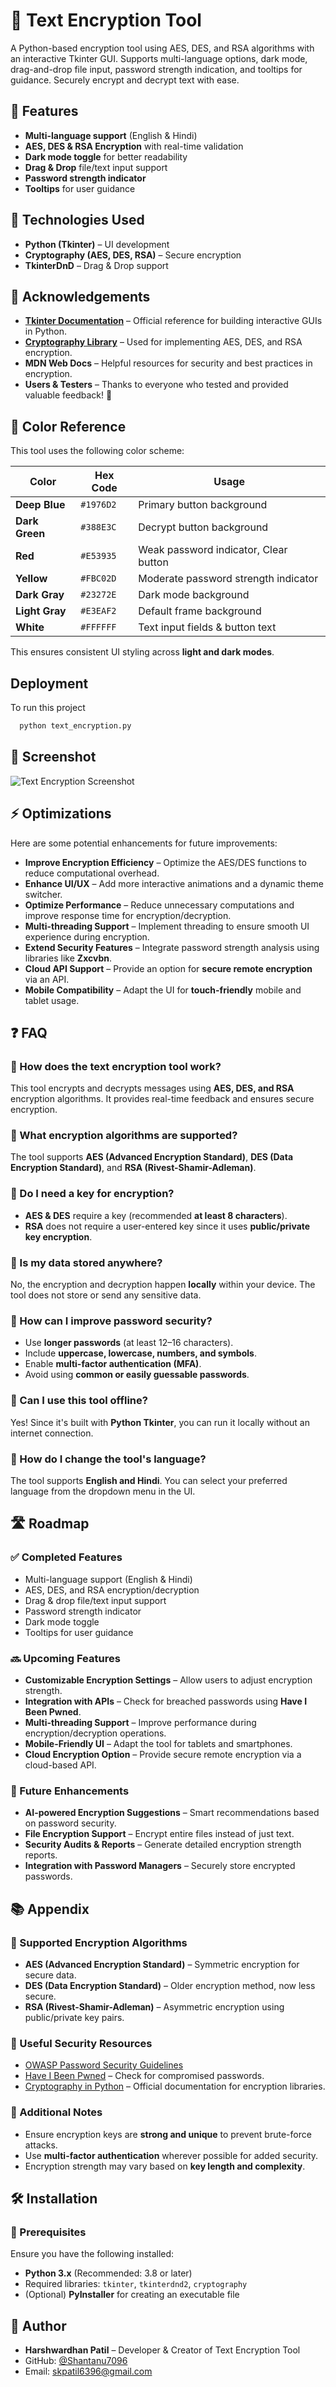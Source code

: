 # 🔐 Text Encryption Tool

A Python-based encryption tool using AES, DES, and RSA algorithms with an interactive Tkinter GUI. Supports multi-language options, dark mode, drag-and-drop file input, password strength indication, and tooltips for guidance. Securely encrypt and decrypt text with ease.


## 🚀 Features
- **Multi-language support** (English & Hindi)
- **AES, DES & RSA Encryption** with real-time validation
- **Dark mode toggle** for better readability
- **Drag & Drop** file/text input support
- **Password strength indicator**
- **Tooltips** for user guidance


## 📜 Technologies Used
- **Python (Tkinter)** – UI development
- **Cryptography (AES, DES, RSA)** – Secure encryption
- **TkinterDnD** – Drag & Drop support



## 🙌 Acknowledgements

- **[Tkinter Documentation](https://docs.python.org/3/library/tkinter.html)** – Official reference for building interactive GUIs in Python.
- **[Cryptography Library](https://cryptography.io/en/latest/)** – Used for implementing AES, DES, and RSA encryption.
- **MDN Web Docs** – Helpful resources for security and best practices in encryption.
- **Users & Testers** – Thanks to everyone who tested and provided valuable feedback! 🚀

## 🎨 Color Reference

This tool uses the following color scheme:

| **Color** | **Hex Code** | **Usage** |
|-----------|------------|-----------|
| **Deep Blue** | `#1976D2` | Primary button background |
| **Dark Green** | `#388E3C` | Decrypt button background |
| **Red** | `#E53935` | Weak password indicator, Clear button |
| **Yellow** | `#FBC02D` | Moderate password strength indicator |
| **Dark Gray** | `#23272E` | Dark mode background |
| **Light Gray** | `#E3EAF2` | Default frame background |
| **White** | `#FFFFFF` | Text input fields & button text |

This ensures consistent UI styling across **light and dark modes**.

## Deployment

To run this project

```bash
  python text_encryption.py
```


## 📸 Screenshot

![Text Encryption Screenshot](text%20encryption.png)
## ⚡ Optimizations

Here are some potential enhancements for future improvements:

- **Improve Encryption Efficiency** – Optimize the AES/DES functions to reduce computational overhead.
- **Enhance UI/UX** – Add more interactive animations and a dynamic theme switcher.
- **Optimize Performance** – Reduce unnecessary computations and improve response time for encryption/decryption.
- **Multi-threading Support** – Implement threading to ensure smooth UI experience during encryption.
- **Extend Security Features** – Integrate password strength analysis using libraries like **Zxcvbn**.
- **Cloud API Support** – Provide an option for **secure remote encryption** via an API.
- **Mobile Compatibility** – Adapt the UI for **touch-friendly** mobile and tablet usage.
## ❓ FAQ

### 🔹 How does the text encryption tool work?
This tool encrypts and decrypts messages using **AES, DES, and RSA** encryption algorithms. It provides real-time feedback and ensures secure encryption.

### 🔹 What encryption algorithms are supported?
The tool supports **AES (Advanced Encryption Standard)**, **DES (Data Encryption Standard)**, and **RSA (Rivest-Shamir-Adleman)**.

### 🔹 Do I need a key for encryption?
- **AES & DES** require a key (recommended **at least 8 characters**).
- **RSA** does not require a user-entered key since it uses **public/private key encryption**.

### 🔹 Is my data stored anywhere?
No, the encryption and decryption happen **locally** within your device. The tool does not store or send any sensitive data.

### 🔹 How can I improve password security?
- Use **longer passwords** (at least 12–16 characters).
- Include **uppercase, lowercase, numbers, and symbols**.
- Enable **multi-factor authentication (MFA)**.
- Avoid using **common or easily guessable passwords**.

### 🔹 Can I use this tool offline?
Yes! Since it's built with **Python Tkinter**, you can run it locally without an internet connection.

### 🔹 How do I change the tool's language?
The tool supports **English and Hindi**. You can select your preferred language from the dropdown menu in the UI.

## 🛣️ Roadmap

### ✅ Completed Features
- Multi-language support (English & Hindi)
- AES, DES, and RSA encryption/decryption
- Drag & drop file/text input support
- Password strength indicator
- Dark mode toggle
- Tooltips for user guidance

### 🔜 Upcoming Features
- **Customizable Encryption Settings** – Allow users to adjust encryption strength.
- **Integration with APIs** – Check for breached passwords using **Have I Been Pwned**.
- **Multi-threading Support** – Improve performance during encryption/decryption operations.
- **Mobile-Friendly UI** – Adapt the tool for tablets and smartphones.
- **Cloud Encryption Option** – Provide secure remote encryption via a cloud-based API.

### 🚀 Future Enhancements
- **AI-powered Encryption Suggestions** – Smart recommendations based on password security.
- **File Encryption Support** – Encrypt entire files instead of just text.
- **Security Audits & Reports** – Generate detailed encryption strength reports.
- **Integration with Password Managers** – Securely store encrypted passwords.

## 📚 Appendix

### 🔹 Supported Encryption Algorithms
- **AES (Advanced Encryption Standard)** – Symmetric encryption for secure data.
- **DES (Data Encryption Standard)** – Older encryption method, now less secure.
- **RSA (Rivest-Shamir-Adleman)** – Asymmetric encryption using public/private key pairs.

### 🔹 Useful Security Resources
- [OWASP Password Security Guidelines](https://owasp.org/www-project-password-cheat-sheet/)
- [Have I Been Pwned](https://haveibeenpwned.com/) – Check for compromised passwords.
- [Cryptography in Python](https://cryptography.io/en/latest/) – Official documentation for encryption libraries.

### 🔹 Additional Notes
- Ensure encryption keys are **strong and unique** to prevent brute-force attacks.
- Use **multi-factor authentication** wherever possible for added security.
- Encryption strength may vary based on **key length and complexity**.

## 🛠 Installation

### 🔹 Prerequisites
Ensure you have the following installed:
- **Python 3.x** (Recommended: 3.8 or later)
- Required libraries: `tkinter`, `tkinterdnd2`, `cryptography`
- (Optional) **PyInstaller** for creating an executable file
  
## 👤 Author

- **Harshwardhan Patil** – Developer & Creator of Text Encryption Tool
- GitHub: [@Shantanu7096](https://github.com/Shantanu7096)
- Email: skpatil6396@gmail.com
